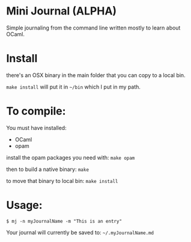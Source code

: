 # Mini Journal (ALPHA)

Simple journaling from the command line written mostly to learn about OCaml.

# Install 

there's an OSX binary in the main folder that you can copy to a local bin.

`make install` will put it in `~/bin` which I put in my path.

# To compile:

You must have installed:

- OCaml
- opam

install the opam packages you need with: `make opam`

then to build a native binary: `make`

to move that binary to local bin: `make install`

# Usage:

```
$ mj -n myJournalName -m "This is an entry"

```

Your journal will currently be saved to: `~/.myJournalName.md`

